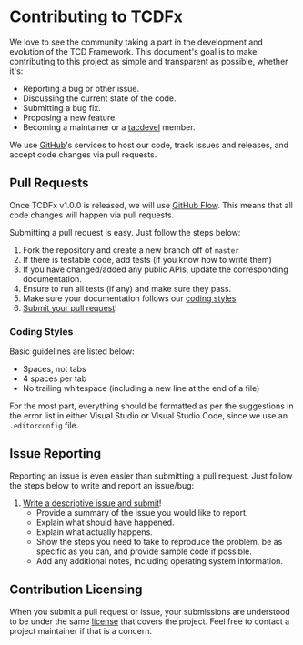 # Contributing to TCDFx

We love to see the community taking a part in the development and evolution of the TCD Framework. This document's goal is to make contributing to this project as simple and transparent as possible, whether it's:

- Reporting a bug or other issue.
- Discussing the current state of the code.
- Submitting a bug fix.
- Proposing a new feature.
- Becoming a maintainer or a [tacdevel](https://github.com/tacdevel) member.

We use [GitHub](https://github.com)'s services to host our code, track issues and releases, and accept code changes via pull requests.

## Pull Requests

Once TCDFx v1.0.0 is released, we will use [GitHub Flow](https://guides.github.com/introduction/flow/index.html). This means that all code changes will happen via pull requests.

<!-- As of the release of TCDFx v1.0.0, we use [GitHub Flow](https://guides.github.com/introduction/flow/index.html). This means that all code changes happen through pull requests. -->

Submitting a pull request is easy. Just follow the steps below:

1. Fork the repository and create a new branch off of `master`
2. If there is testable code, add tests (if you know how to write them)
3. If you have changed/added any public APIs, update the corresponding documentation.
4. Ensure to run all tests (if any) and make sure they pass.
5. Make sure your documentation follows our [coding styles](#coding-styles)
6. [Submit your pull request](https://github.com/tacdevel/tcdfx/pull/new)!

### Coding Styles

Basic guidelines are listed below:

* Spaces, not tabs
* 4 spaces per tab
* No trailing whitespace (including a new line at the end of a file)

For the most part, everything should be formatted as per the suggestions in the error list in either Visual Studio or Visual Studio Code, since we use an `.editorconfig` file.

## Issue Reporting

Reporting an issue is even easier than submitting a pull request. Just follow the steps below to write and report an issue/bug:

1. [Write a descriptive issue and submit](https://github.com/tacdevel/tcdfx/issue/new)!
    - Provide a summary of the issue you would like to report.
    - Explain what should have happened.
    - Explain what actually happens.
    - Show the steps you need to take to reproduce the problem. be as specific as you can, and provide sample code if possible.
    - Add any additional notes, including operating system information.

## Contribution Licensing

When you submit a pull request or issue, your submissions are understood to be under the same [license](https://github.com/tacdevel/tcdfx/blob/master/LICENSE.md) that covers the project. Feel free to contact a project maintainer if that is a concern.